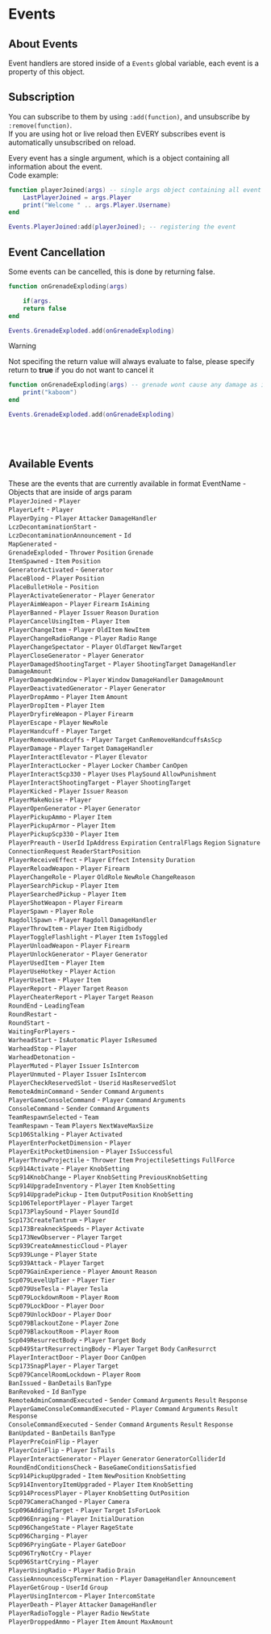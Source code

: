 # Events

## About Events
Event handlers are stored inside of a `Events` global variable, each event is a property of this object.<br>

## Subscription
You can subscribe to them by using `:add(function)`, and unsubscribe by `:remove(function)`.<br>
If you are using hot or live reload then EVERY subscribes event is automatically unsubscribed on reload.<br>

Every event has a single argument, which is a object containing all information about the event.<br>
Code example:
```lua
function playerJoined(args) -- single args object containing all event properties
    LastPlayerJoined = args.Player
    print("Welcome " .. args.Player.Username)
end

Events.PlayerJoined:add(playerJoined); -- registering the event
```

## Event Cancellation
Some events can be cancelled, this is done by returning false.
```lua
function onGrenadeExploding(args)

    if(args.
    return false
end

Events.GrenadeExploded.add(onGrenadeExploding)
```

> [!WARNING]
> Not specifing the return value will always evaluate to false, please specify return to **true** if you do not want to cancel it

```lua
function onGrenadeExploding(args) -- grenade wont cause any damage as it doesnt return true - therefore its cancelled
    print("kaboom")
end

Events.GrenadeExploded.add(onGrenadeExploding)
```

<br><br>
## Available Events
These are the events that are currently available in format EventName - Objects that are inside of args param<br>
`PlayerJoined` - `Player` <br>
`PlayerLeft` - `Player` <br>
`PlayerDying` - `Player` `Attacker` `DamageHandler` <br>
`LczDecontaminationStart` - <br>
`LczDecontaminationAnnouncement` - `Id` <br>
`MapGenerated` - <br>
`GrenadeExploded` - `Thrower` `Position` `Grenade` <br>
`ItemSpawned` - `Item` `Position` <br>
`GeneratorActivated` - `Generator` <br>
`PlaceBlood` - `Player` `Position` <br>
`PlaceBulletHole` - `Position` <br>
`PlayerActivateGenerator` - `Player` `Generator` <br>
`PlayerAimWeapon` - `Player` `Firearm` `IsAiming` <br>
`PlayerBanned` - `Player` `Issuer` `Reason` `Duration` <br>
`PlayerCancelUsingItem` - `Player` `Item` <br>
`PlayerChangeItem` - `Player` `OldItem` `NewItem` <br>
`PlayerChangeRadioRange` - `Player` `Radio` `Range` <br>
`PlayerChangeSpectator` - `Player` `OldTarget` `NewTarget` <br>
`PlayerCloseGenerator` - `Player` `Generator` <br>
`PlayerDamagedShootingTarget` - `Player` `ShootingTarget` `DamageHandler` `DamageAmount` <br>
`PlayerDamagedWindow` - `Player` `Window` `DamageHandler` `DamageAmount` <br>
`PlayerDeactivatedGenerator` - `Player` `Generator` <br>
`PlayerDropAmmo` - `Player` `Item` `Amount` <br>
`PlayerDropItem` - `Player` `Item` <br>
`PlayerDryfireWeapon` - `Player` `Firearm` <br>
`PlayerEscape` - `Player` `NewRole` <br>
`PlayerHandcuff` - `Player` `Target` <br>
`PlayerRemoveHandcuffs` - `Player` `Target` `CanRemoveHandcuffsAsScp` <br>
`PlayerDamage` - `Player` `Target` `DamageHandler` <br>
`PlayerInteractElevator` - `Player` `Elevator` <br>
`PlayerInteractLocker` - `Player` `Locker` `Chamber` `CanOpen` <br>
`PlayerInteractScp330` - `Player` `Uses` `PlaySound` `AllowPunishment` <br>
`PlayerInteractShootingTarget` - `Player` `ShootingTarget` <br>
`PlayerKicked` - `Player` `Issuer` `Reason` <br>
`PlayerMakeNoise` - `Player` <br>
`PlayerOpenGenerator` - `Player` `Generator` <br>
`PlayerPickupAmmo` - `Player` `Item` <br>
`PlayerPickupArmor` - `Player` `Item` <br>
`PlayerPickupScp330` - `Player` `Item` <br>
`PlayerPreauth` - `UserId` `IpAddress` `Expiration` `CentralFlags` `Region` `Signature` `ConnectionRequest` `ReaderStartPosition` <br>
`PlayerReceiveEffect` - `Player` `Effect` `Intensity` `Duration` <br>
`PlayerReloadWeapon` - `Player` `Firearm` <br>
`PlayerChangeRole` - `Player` `OldRole` `NewRole` `ChangeReason` <br>
`PlayerSearchPickup` - `Player` `Item` <br>
`PlayerSearchedPickup` - `Player` `Item` <br>
`PlayerShotWeapon` - `Player` `Firearm` <br>
`PlayerSpawn` - `Player` `Role` <br>
`RagdollSpawn` - `Player` `Ragdoll` `DamageHandler` <br>
`PlayerThrowItem` - `Player` `Item` `Rigidbody` <br>
`PlayerToggleFlashlight` - `Player` `Item` `IsToggled` <br>
`PlayerUnloadWeapon` - `Player` `Firearm` <br>
`PlayerUnlockGenerator` - `Player` `Generator` <br>
`PlayerUsedItem` - `Player` `Item` <br>
`PlayerUseHotkey` - `Player` `Action` <br>
`PlayerUseItem` - `Player` `Item` <br>
`PlayerReport` - `Player` `Target` `Reason` <br>
`PlayerCheaterReport` - `Player` `Target` `Reason` <br>
`RoundEnd` - `LeadingTeam` <br>
`RoundRestart` - <br>
`RoundStart` - <br>
`WaitingForPlayers` - <br>
`WarheadStart` - `IsAutomatic` `Player` `IsResumed` <br>
`WarheadStop` - `Player` <br>
`WarheadDetonation` - <br>
`PlayerMuted` - `Player` `Issuer` `IsIntercom` <br>
`PlayerUnmuted` - `Player` `Issuer` `IsIntercom` <br>
`PlayerCheckReservedSlot` - `Userid` `HasReservedSlot` <br>
`RemoteAdminCommand` - `Sender` `Command` `Arguments` <br>
`PlayerGameConsoleCommand` - `Player` `Command` `Arguments` <br>
`ConsoleCommand` - `Sender` `Command` `Arguments` <br>
`TeamRespawnSelected` - `Team` <br>
`TeamRespawn` - `Team` `Players` `NextWaveMaxSize` <br>
`Scp106Stalking` - `Player` `Activated` <br>
`PlayerEnterPocketDimension` - `Player` <br>
`PlayerExitPocketDimension` - `Player` `IsSuccessful` <br>
`PlayerThrowProjectile` - `Thrower` `Item` `ProjectileSettings` `FullForce` <br>
`Scp914Activate` - `Player` `KnobSetting` <br>
`Scp914KnobChange` - `Player` `KnobSetting` `PreviousKnobSetting` <br>
`Scp914UpgradeInventory` - `Player` `Item` `KnobSetting` <br>
`Scp914UpgradePickup` - `Item` `OutputPosition` `KnobSetting` <br>
`Scp106TeleportPlayer` - `Player` `Target` <br>
`Scp173PlaySound` - `Player` `SoundId` <br>
`Scp173CreateTantrum` - `Player` <br>
`Scp173BreakneckSpeeds` - `Player` `Activate` <br>
`Scp173NewObserver` - `Player` `Target` <br>
`Scp939CreateAmnesticCloud` - `Player` <br>
`Scp939Lunge` - `Player` `State` <br>
`Scp939Attack` - `Player` `Target` <br>
`Scp079GainExperience` - `Player` `Amount` `Reason` <br>
`Scp079LevelUpTier` - `Player` `Tier` <br>
`Scp079UseTesla` - `Player` `Tesla` <br>
`Scp079LockdownRoom` - `Player` `Room` <br>
`Scp079LockDoor` - `Player` `Door` <br>
`Scp079UnlockDoor` - `Player` `Door` <br>
`Scp079BlackoutZone` - `Player` `Zone` <br>
`Scp079BlackoutRoom` - `Player` `Room` <br>
`Scp049ResurrectBody` - `Player` `Target` `Body` <br>
`Scp049StartResurrectingBody` - `Player` `Target` `Body` `CanResurrct` <br>
`PlayerInteractDoor` - `Player` `Door` `CanOpen` <br>
`Scp173SnapPlayer` - `Player` `Target` <br>
`Scp079CancelRoomLockdown` - `Player` `Room` <br>
`BanIssued` - `BanDetails` `BanType` <br>
`BanRevoked` - `Id` `BanType` <br>
`RemoteAdminCommandExecuted` - `Sender` `Command` `Arguments` `Result` `Response` <br>
`PlayerGameConsoleCommandExecuted` - `Player` `Command` `Arguments` `Result` `Response` <br>
`ConsoleCommandExecuted` - `Sender` `Command` `Arguments` `Result` `Response` <br>
`BanUpdated` - `BanDetails` `BanType` <br>
`PlayerPreCoinFlip` - `Player` <br>
`PlayerCoinFlip` - `Player` `IsTails` <br>
`PlayerInteractGenerator` - `Player` `Generator` `GeneratorColliderId` <br>
`RoundEndConditionsCheck` - `BaseGameConditionsSatisfied` <br>
`Scp914PickupUpgraded` - `Item` `NewPosition` `KnobSetting` <br>
`Scp914InventoryItemUpgraded` - `Player` `Item` `KnobSetting` <br>
`Scp914ProcessPlayer` - `Player` `KnobSetting` `OutPosition` <br>
`Scp079CameraChanged` - `Player` `Camera` <br>
`Scp096AddingTarget` - `Player` `Target` `IsForLook` <br>
`Scp096Enraging` - `Player` `InitialDuration` <br>
`Scp096ChangeState` - `Player` `RageState` <br>
`Scp096Charging` - `Player` <br>
`Scp096PryingGate` - `Player` `GateDoor` <br>
`Scp096TryNotCry` - `Player` <br>
`Scp096StartCrying` - `Player` <br>
`PlayerUsingRadio` - `Player` `Radio` `Drain` <br>
`CassieAnnouncesScpTermination` - `Player` `DamageHandler` `Announcement` <br>
`PlayerGetGroup` - `UserId` `Group` <br>
`PlayerUsingIntercom` - `Player` `IntercomState` <br>
`PlayerDeath` - `Player` `Attacker` `DamageHandler` <br>
`PlayerRadioToggle` - `Player` `Radio` `NewState` <br>
`PlayerDroppedAmmo` - `Player` `Item` `Amount` `MaxAmount` <br>
